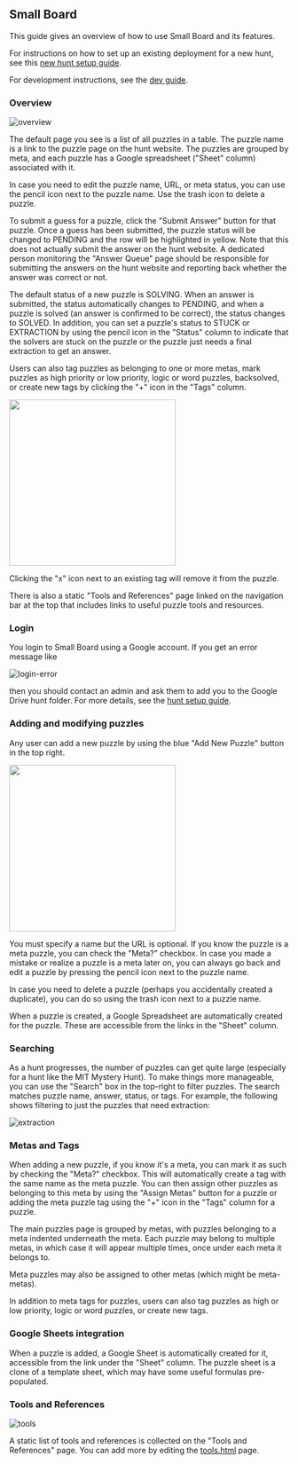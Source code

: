 ## Small Board

This guide gives an overview of how to use Small Board and its features.

For instructions on how to set up an existing deployment for a new hunt, see this [new hunt setup guide](new-hunt-setup.md).

For development instructions, see the [dev guide](dev-guide.md).


### Overview

![overview](https://user-images.githubusercontent.com/544734/71759676-6a283b80-2e7e-11ea-82d0-f2f4fc737c71.png)

The default page you see is a list of all puzzles in a table. The puzzle name is a link to the puzzle page on the hunt website. The puzzles are grouped by meta, and each puzzle has a Google spreadsheet ("Sheet" column) associated with it.

In case you need to edit the puzzle name, URL, or meta status, you can use the pencil icon next to the puzzle name. Use the trash icon to delete a puzzle.

To submit a guess for a puzzle, click the "Submit Answer" button for that puzzle. Once a guess has been submitted, the puzzle status will be changed to PENDING and the row will be highlighted in yellow. Note that this does not actually submit the answer on the hunt website. A dedicated person monitoring the "Answer Queue" page should be responsible for submitting the answers on the hunt website and reporting back whether the answer was correct or not.

The default status of a new puzzle is SOLVING. When an answer is submitted, the status automatically changes to PENDING, and when a puzzle is solved (an answer is confirmed to be correct), the status changes to SOLVED. In addition, you can set a puzzle's status to STUCK or EXTRACTION by using the pencil icon in the "Status" column to indicate that the solvers are stuck on the puzzle or the puzzle just needs a final extraction to get an answer.

Users can also tag puzzles as belonging to one or more metas, mark puzzles as high priority or low priority, logic or word puzzles, backsolved, or create new tags by clicking the "+" icon in the "Tags" column.

<img src='https://user-images.githubusercontent.com/544734/71759748-cfc8f780-2e7f-11ea-948d-1d0f32593089.png' width='300'>

Clicking the "x" icon next to an existing tag will remove it from the puzzle.

There is also a static "Tools and References" page linked on the navigation bar at the top that includes links to useful puzzle tools and resources.


### Login

You login to Small Board using a Google account. If you get an error message like

![login-error](https://user-images.githubusercontent.com/544734/71759638-0ef64900-2e7e-11ea-8362-73f789085547.png)

then you should contact an admin and ask them to add you to the Google Drive hunt folder. For more details, see the [hunt setup guide](new-hunt-setup.md#giving-a-new-user-access-to-small-board).


### Adding and modifying puzzles

Any user can add a new puzzle by using the blue "Add New Puzzle" button in the top right.

<img src='https://user-images.githubusercontent.com/544734/71759777-3cdc8d00-2e80-11ea-9d49-48de77370976.png' width='300'>

You must specify a name but the URL is optional. If you know the puzzle is a meta puzzle, you can check the "Meta?" checkbox. In case you made a mistake or realize a puzzle is a meta later on, you can always go back and edit a puzzle by pressing the pencil icon next to the puzzle name.

In case you need to delete a puzzle (perhaps you accidentally created a duplicate), you can do so using the trash icon next to a puzzle name.

When a puzzle is created, a Google Spreadsheet are automatically created for the puzzle. These are accessible from the links in the "Sheet" column.


### Searching

As a hunt progresses, the number of puzzles can get quite large (especially for a hunt like the MIT Mystery Hunt). To make things more manageable, you can use the "Search" box in the top-right to filter puzzles. The search matches puzzle name, answer, status, or tags. For example, the following shows filtering to just the puzzles that need extraction:

![extraction](https://user-images.githubusercontent.com/544734/71759824-38fd3a80-2e81-11ea-8670-d0a1039f6502.png)


### Metas and Tags

When adding a new puzzle, if you know it's a meta, you can mark it as such by checking the "Meta?" checkbox. This will automatically create a tag with the same name as the meta puzzle. You can then assign other puzzles as belonging to this meta by using the "Assign Metas" button for a puzzle or adding the meta puzzle tag using the "+" icon in the "Tags" column for a puzzle.

The main puzzles page is grouped by metas, with puzzles belonging to a meta indented underneath the meta. Each puzzle may belong to multiple metas, in which case it will appear multiple times, once under each meta it belongs to.

Meta puzzles may also be assigned to other metas (which might be meta-metas).

In addition to meta tags for puzzles, users can also tag puzzles as high or low priority, logic or word puzzles, or create new tags.


### Google Sheets integration

When a puzzle is added, a Google Sheet is automatically created for it, accessible from the link under the "Sheet" column. The puzzle sheet is a clone of a template sheet, which may have some useful formulas pre-populated.


### Tools and References

![tools](https://user-images.githubusercontent.com/544734/71760134-8def7f80-2e86-11ea-82cf-b6b8e906ebf7.png)

A static list of tools and references is collected on the "Tools and References" page. You can add more by editing the [tools.html](hunts/templates/tools.html) page.
